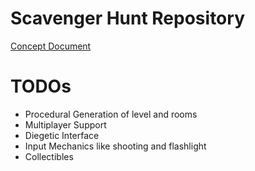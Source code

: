 # Scavenger Hunt Repository

[Concept Document](Concept_Proposal_Document.pdf)


# TODOs
- Procedural Generation of level and rooms
- Multiplayer Support
- Diegetic Interface
- Input Mechanics like shooting and flashlight
- Collectibles

